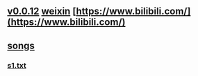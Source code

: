 ## [v0.0.12](https://github.com/littleflute/bilibili/edit/master/README.md) [weixin](https://github.com/littleflute/weixin) [https://www.bilibili.com/](https://www.bilibili.com/)
## [songs](https://github.com/littleflute/songs)
### [s1.txt](s1.txt)
